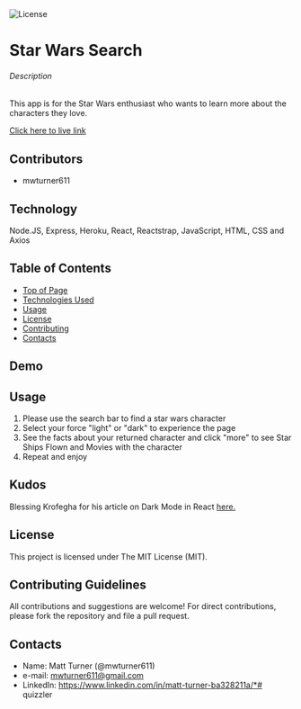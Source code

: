 <img alt="License" src="https://img.shields.io/badge/-MIT License-blue">

# Star Wars Search
###### Description
This app is for the Star Wars enthusiast who wants to learn more about the characters they love.  

[Click here to live link](https://star-wars-search.herokuapp.com/)

## Contributors
* mwturner611


## Technology
Node.JS, Express, Heroku, React, Reactstrap, JavaScript, HTML, CSS and Axios 

## Table of Contents
* [Top of Page](#description)
* [Technologies Used](#technologies)
* [Usage](#usage)
* [License](#license)
* [Contributing](#contributing)
* [Contacts](#contacts)

## Demo
<!-- <img src="client/src/images/demo.gif"> -->

## Usage 
1. Please use the search bar to find a star wars character
2. Select your force "light" or "dark" to experience the page
3. See the facts about your returned character and click "more" to see Star Ships Flown and Movies with the character
4. Repeat and enjoy

## Kudos
Blessing Krofegha for his article on Dark Mode in React [here.](https://www.smashingmagazine.com/2020/04/dark-mode-react-apps-styled-components/)

## License
This project is licensed under The MIT License (MIT).

## Contributing Guidelines
All contributions and suggestions are welcome! For direct contributions, please fork the repository and file a pull request.

## Contacts
* Name: Matt Turner (@mwturner611)
* e-mail: mwturner611@gmail.com
* LinkedIn: https://www.linkedin.com/in/matt-turner-ba328211a/*# quizzler
